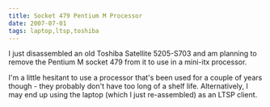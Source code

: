 ```yaml
---
title: Socket 479 Pentium M Processor
date: 2007-07-01
tags: laptop,ltsp,toshiba
---
```

I just disassembled an old Toshiba Satellite 5205-S703 and am planning to remove the Pentium M socket 479 from it to use in a mini-itx processor.

I'm a little hesitant to use a processor that's been used for a couple of years though - they probably don't have too long of a shelf life. Alternatively, I may end up using the laptop (which I just re-assembled) as an LTSP client.

